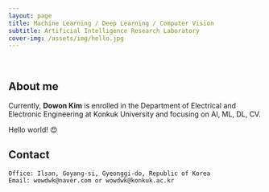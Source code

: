 ```yaml
---
layout: page
title: Machine Learning / Deep Learning / Computer Vision
subtitle: Artificial Intelligence Research Laboratory
cover-img: /assets/img/hello.jpg
---
```


<br/>

## About me

Currently, **Dowon Kim** is enrolled in the Department of Electrical and Electronic Engineering at Konkuk University and focusing on AI, ML, DL, CV.


Hello world! &#128525;

## Contact

```
Office: Ilsan, Goyang-si, Gyeonggi-do, Republic of Korea
Email: wowdwk@naver.com or wowdwk@konkuk.ac.kr
```
